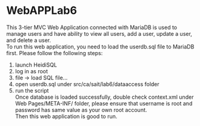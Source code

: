 # WebAPPLab6 <br>
This 3-tier MVC Web Application connected with MariaDB is used to manage users and have ability to view all users, add a user, update a user, and delete a user. <br>
To run this web application, you need to load the userdb.sql file to MariaDB first. Please follow the following steps: <br>
1. launch HeidiSQL <br>
2. log in as root <br>
3. file -> load SQL file... <br>
4. open userdb.sql under src/ca/sait/lab6/dataaccess folder <br>
5. run the script <br>
Once database is loaded successfully, double check context.xml under Web Pages/META-INF/ folder, please ensure that username is root and password has same value as your own root account. <br>
Then this web application is good to run.
